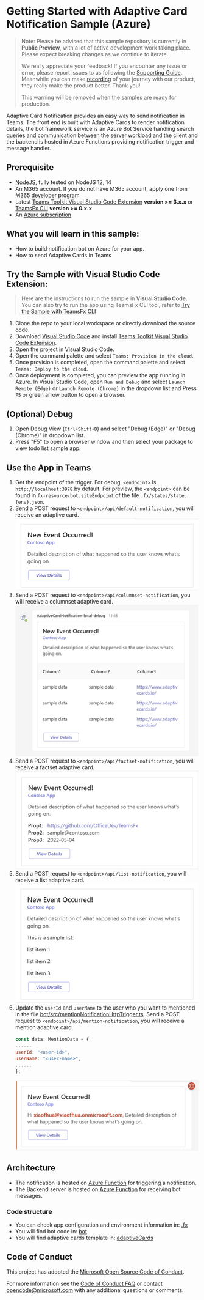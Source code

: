 # Getting Started with Adaptive Card Notification Sample (Azure)

> Note: Please be advised that this sample repository is currently in **Public Preview**, with a lot of active development work taking place. Please expect breaking changes as we continue to iterate. 
> 
> We really appreciate your feedback! If you encounter any issue or error, please report issues to us following the [Supporting Guide](./../SUPPORT.md). Meanwhile you can make [recording](https://aka.ms/teamsfx-record) of your journey with our product, they really make the product better. Thank you!
>  
> This warning will be removed when the samples are ready for production.

Adaptive Card Notification provides an easy way to send notification in Teams. The front end is built with Adaptive Cards to render notification details, the bot framework service is an Azure Bot Service handling search queries and communication between the server workload and the client and the backend is hosted in Azure Functions providing notification trigger and message handler.

## Prerequisite
- [NodeJS](https://nodejs.org/en/), fully tested on NodeJS 12, 14
- An M365 account. If you do not have M365 account, apply one from [M365 developer program](https://developer.microsoft.com/en-us/microsoft-365/dev-program)
- Latest [Teams Toolkit Visual Studio Code Extension](https://aka.ms/teams-toolkit) **version >= 3.x.x** or [TeamsFx CLI](https://aka.ms/teamsfx-cli) **version >= 0.x.x**
- An [Azure subscription](https://azure.microsoft.com/en-us/free/)

## What you will learn in this sample:
- How to build notification bot on Azure for your app.
- How to send Adaptive Cards in Teams

## Try the Sample with Visual Studio Code Extension:
>Here are the instructions to run the sample in **Visual Studio Code**. You can also try to run the app using TeamsFx CLI tool, refer to [Try the Sample with TeamsFx CLI](cli.md)
1. Clone the repo to your local workspace or directly download the source code.
1. Download [Visual Studio Code](https://code.visualstudio.com) and install [Teams Toolkit Visual Studio Code Extension](https://aka.ms/teams-toolkit).
1. Open the project in Visual Studio Code.
1. Open the command palette and select `Teams: Provision in the cloud`. 
1. Once provision is completed, open the command palette and select `Teams: Deploy to the cloud`.
1. Once deployment is completed, you can preview the app running in Azure. In Visual Studio Code, open `Run and Debug` and select `Launch Remote (Edge)` or `Launch Remote (Chrome)` in the dropdown list and Press `F5` or green arrow button to open a browser.

## (Optional) Debug
1. Open Debug View (`Ctrl+Shift+D`) and select "Debug (Edge)" or "Debug (Chrome)" in dropdown list.
1. Press "F5" to open a browser window and then select your package to view todo list sample app. 

## Use the App in Teams
1. Get the endpoint of the trigger. For debug, `<endpoint>` is `http://localhost:3978` by default. For preview, the `<endpoint>` can be found in `fx-resource-bot.siteEndpoint` of the file `.fx/states/state.{env}.json`.
1. Send a POST request to `<endpoint>/api/default-notification`, you will receive an adaptive card.
![default](./images/default.jpg)
1. Send a POST request to `<endpoint>/api/columnset-notification`, you will receive a columnset adaptive card.
![columnset](./images/columnset.jpg)
1. Send a POST request to `<endpoint>/api/factset-notification`, you will receive a factset adaptive card.
![factset](./images/factset.jpg)
1. Send a POST request to `<endpoint>/api/list-notification`, you will receive a list adaptive card.
![list](./images/list.jpg)
1. Update the `userId` and `userName` to the user who you want to mentioned in the file [bot/src/mentionNotificationHttpTrigger.ts](bot/src/mentionNotificationHttpTrigger.ts). Send a POST request to `<endpoint>/api/mention-notification`, you will receive a mention adaptive card.
    ```js
    const data: MentionData = {
    ......
    userId: "<user-id>",
    userName: "<user-name>",
    ......
    };
    ```
    ![mention](./images/mention.jpg)

## Architecture
- The notification is hosted on [Azure Function](https://docs.microsoft.com/en-us/azure/azure-functions/) for triggering a notification.
- The Backend server is hosted on [Azure Function](https://docs.microsoft.com/en-us/azure/azure-functions/) for receiving bot messages.

### Code structure
- You can check app configuration and environment information in: [.fx](.fx)
- You will find bot code in: [bot](bot)
- You will find adaptive cards template in: [adaptiveCards](bot/src/adaptiveCards)

## Code of Conduct
This project has adopted the [Microsoft Open Source Code of Conduct](https://opensource.microsoft.com/codeofconduct/).

For more information see the [Code of Conduct FAQ](https://opensource.microsoft.com/codeofconduct/faq/) or
contact [opencode@microsoft.com](mailto:opencode@microsoft.com) with any additional questions or comments.
